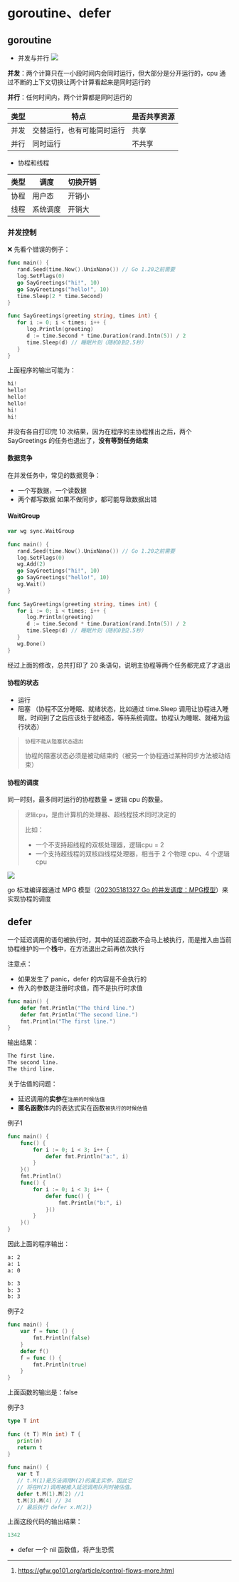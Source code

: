# goroutine、defer

<!--more-->

## goroutine

- 并发与并行
![](images/posts/Pasted%20image%2020230518121541.png)

**并发**：两个计算只在一小段时间内会同时运行，但大部分是分开运行的，cpu 通过不断的上下文切换让两个计算看起来是同时运行的

**并行**：任何时间内，两个计算都是同时运行的

|类型|特点|是否共享资源|
|-|-|-|
|并发|交替运行，也有可能同时运行|共享|
|并行|同时运行|不共享|

- 协程和线程

|类型|调度|切换开销|
|-|-|-|
|协程|用户态|开销小|
|线程|系统调度|开销大|

### 并发控制

❌ 先看个错误的例子：
```go
func main() {  
   rand.Seed(time.Now().UnixNano()) // Go 1.20之前需要  
   log.SetFlags(0)  
   go SayGreetings("hi!", 10)  
   go SayGreetings("hello!", 10)  
   time.Sleep(2 * time.Second)  
}  
  
func SayGreetings(greeting string, times int) {  
   for i := 0; i < times; i++ {  
      log.Println(greeting)  
      d := time.Second * time.Duration(rand.Intn(5)) / 2  
      time.Sleep(d) // 睡眠片刻（随机0到2.5秒）  
   }  
}
```

上面程序的输出可能为：
```go
hi!
hello!
hello!
hello!
hi!
hi! 
```
并没有各自打印完 10 次结果，因为在程序的主协程推出之后，两个 SayGreetings 的任务也退出了，**没有等到任务结束**

#### 数据竞争
在并发任务中，常见的数据竞争：
- 一个写数据，一个读数据
- 两个都写数据
如果不做同步，都可能导致数据出错

#### WaitGroup

```go {hl_lines=[1,6,9,18]}
var wg sync.WaitGroup  
  
func main() {  
   rand.Seed(time.Now().UnixNano()) // Go 1.20之前需要  
   log.SetFlags(0)  
   wg.Add(2)  
   go SayGreetings("hi!", 10)  
   go SayGreetings("hello!", 10)  
   wg.Wait()  
}  
  
func SayGreetings(greeting string, times int) {  
   for i := 0; i < times; i++ {  
      log.Println(greeting)  
      d := time.Second * time.Duration(rand.Intn(5)) / 2  
      time.Sleep(d) // 睡眠片刻（随机0到2.5秒）  
   }  
   wg.Done()  
}
```

经过上面的修改，总共打印了 20 条语句，说明主协程等两个任务都完成了才退出

#### 协程的状态

- 运行
- 阻塞 （协程不区分睡眠、就绪状态，比如通过 time.Sleep 调用让协程进入睡眠，时间到了之后应该处于就绪态，等待系统调度。协程认为睡眠、就绪为运行状态）
> `协程不能从阻塞状态退出`
> 
> 协程的阻塞状态必须是被动结束的（被另一个协程通过某种同步方法被动结束）

#### 协程的调度

同一时刻，最多同时运行的协程数量 = 逻辑 cpu 的数量。

>  `逻辑cpu`，是由计算机的处理器、超线程技术同时决定的
>  
>  比如：
>  - 一个不支持超线程的双核处理器，逻辑cpu = 2
>  - 一个支持超线程的双核四线程处理器，相当于 2 个物理 cpu、4 个逻辑 cpu

![](images/posts/Pasted%20image%2020230518130309.png)

go 标准编译器通过 MPG 模型（[202305181327 Go 的并发调度：MPG模型](content/posts/go/golang-underlying/202305181327%20Go%20的并发调度：MPG模型.md)）来实现协程的调度

## defer

一个延迟调用的语句被执行时，其中的延迟函数不会马上被执行，而是推入由当前协程维护的一个**栈**中，在方法退出之前再依次执行

注意点：
- 如果发生了 panic，defer 的内容是不会执行的
- 传入的参数是注册时求值，而不是执行时求值

```go
func main() {
	defer fmt.Println("The third line.")
	defer fmt.Println("The second line.")
	fmt.Println("The first line.")
}
```
输出结果：
```txt
The first line.
The second line.
The third line.
```

关于估值的问题：
- 延迟调用的**实参**在`注册的时候估值`
- **匿名函数**体内的表达式实在函数`被执行的时候估值`

例子1
```go
func main() {
	func() {
		for i := 0; i < 3; i++ {
			defer fmt.Println("a:", i)
		}
	}()
	fmt.Println()
	func() {
		for i := 0; i < 3; i++ {
			defer func() {
				fmt.Println("b:", i)
			}()
		}
	}()
}
```
因此上面的程序输出：
```txt
a: 2
a: 1
a: 0

b: 3
b: 3
b: 3
```

例子2
```go
func main() {
	var f = func () {
		fmt.Println(false)
	}
	defer f()
	f = func () {
		fmt.Println(true)
	}
}
```
上面函数的输出是：false

例子3
```go
type T int  
  
func (t T) M(n int) T {  
   print(n)  
   return t  
}  
  
func main() {  
   var t T  
   // t.M(1)是方法调用M(2)的属主实参，因此它  
   // 将在M(2)调用被推入延迟调用队列时被估值。  
   defer t.M(1).M(2) //1  
   t.M(3).M(4) // 34  
   // 最后执行 defer x.M(2)}
```
上面这段代码的输出结果：
```go
1342
```

- defer 一个 nil 函数值，将产生恐慌

----
1. https://gfw.go101.org/article/control-flows-more.html
